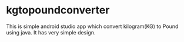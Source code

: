 # kgtopoundconverter
This  is simple android studio app which convert kilogram(KG) to Pound using java. It has very simple design.
